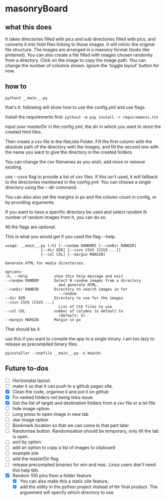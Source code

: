 # masonryBoard

## what this does

It takes directories filled with pics and sub directories filled with pics, and converts it into html files linking to those images. It will mimic the original file structure.
The images are arranged in a masonry format (looks like pinterest).
You can also create a file filled with images chosen randomly from a directory.
Click on the image to copy the image path.
You can change the number of columns shown.
Ignore the 'toggle layout' button for now.


## how to 

`python3 __main__.py`

that's it. following will show how to use the config.yml and use flags.

Install the requirements first.
`python3 -m pip install -r requirements.txt`

input your masterDir in the config.yml, the dir in which you want to store the created html files. 

Then create a csv file in the fileLists Folder.
Fill the first column with the absolute path of the directory with the images, and fill the second one with the name you want to give the directory in the created folders. 

You can change the csv filenames as you wish, add more or remove existing.

use --csvs flag to provide a list of csv files. If this isn't used, it will fallback to the directories mentioned in the config.yml.
You can choose a single directory using the --dir command.

You can also also set the margins in px and the column count in config, or by providing arguments. 

If you want to have a specific directory be used and select random N number of random images from it, you can do so. 

All the flags are optional.

This is what you would get if you used the flag --help.

```
usage: __main__.py [-h] [--random RANDOM] [--ranDir RANDIR]
                [--dir DIR] [--csvs CSVS [CSVS ...]]
                [--col COL] [--margin MARGIN]

Generate HTML for media directories.

options:
-h, --help            show this help message and exit
--random RANDOM       Select N random images from a directory   
                        and generate HTML.
--ranDir RANDIR       Directory to search images in for
                        --random
--dir DIR             Directory to use for the images
--csvs CSVS [CSVS ...]
                        List of CSV files to use
--col COL             number of columns to default to
                        (default: 5)
--margin MARGIN       Margin in px
```

That should be it. 

use this if you want to compile the app to a single binary. I am too lazy to release as precompiled binary files.

`pyinstaller --onefile __main__.py -n boards`



## Future to-dos

- [ ] Horizonatal layout. 
- [ ] make it so that it can push to a github pages site.
- [x] Clean the code, organise it and put it on github
- [x] Fix nested folders not being links issue.
- [x] Get the list of target and destination folders from a csv file or a txt file.
- [ ] hide image option
- [ ] Long press to open image in new tab
- [ ] star image option
- [ ] Bookmark location so that we can come to that part later
- [ ] Randomise button. Randomisation should be temporary, only till the tab is open. 
- [ ] sort by option
- [ ] add an option to copy a list of images to clipboard
- [ ] example site
- [ ] add the masterDir flag
- [ ] release precompiled binaries for win and mac. Linux users don't need this help tbh.
- [x] Random 100 pins from a folder feature. 
	- [x] You can also make this a static site feature, 
	- [x] add the utility in the python project instead of thr final product. The arguement will specify which directory to use.
